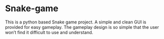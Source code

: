 # Snake-game

This is a python based Snake game project. A simple and clean GUI is provided for easy gameplay. The gameplay design is so simple that the user won’t find it difficult to use and understand. 
